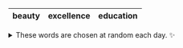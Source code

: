 <!-- word_basket start -->
| beauty | excellence | education |
| :----: | :--------: | :-------: |

<details>
  <summary>These words are chosen at random each day. ✨</summary>
  Take a look inside this repo to see how that works.
</details>
<!-- word_basket end -->
